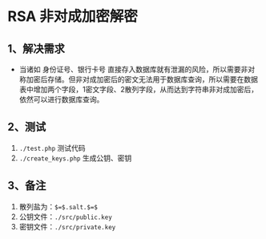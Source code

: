 # RSA 非对成加密解密

## 1、解决需求
- 当诸如 身份证号、银行卡号 直接存入数据库就有泄漏的风险，所以需要非对称加密后存储。但非对成加密后的密文无法用于数据库查询，所以需要在数据表中增加两个字段，1密文字段、2散列字段，从而达到字符串非对成加密后，依然可以进行数据库查询。

## 2、测试
1. ` ./test.php ` 测试代码
2. ` ./create_keys.php ` 生成公钥、密钥

## 3、备注
1. 散列盐为：` $=$.salt.$=$ `
2. 公钥文件：` ./src/public.key `
3. 密钥文件：` ./src/private.key `
